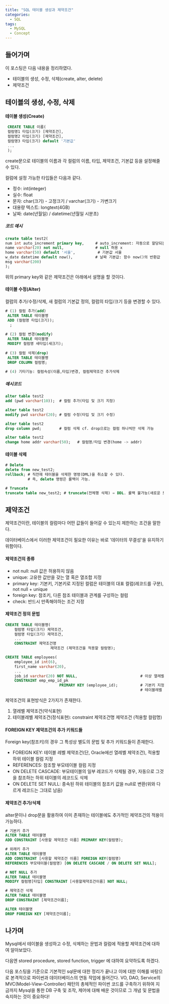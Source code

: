 ```yaml
---
title: "SQL 테이블 생성과 제약조건"
categories:	
  - SQL
tags:
  - MySQL
  - Concept
---
```


## 들어가며

이 포스팅은 다음 내용을 정리하였다.

- 테이블의 생성, 수정, 삭제(create, alter, delete)
- 제약조건



## 테이블의 생성, 수정, 삭제

#### 테이블 생성(Create)

``` sql
 CREATE TABLE 이름(
 컬럼명1 타입(크기) [제약조건],
 컬럼명2 타입(크기) [제약조건],
 컬럼명3 타입(크기) default '기본값'
 ...
 );

```

create문으로 테이블의 이름과 각 컬럼의 이름, 타입, 제약조건, 기본값 등을 설정해줄 수 있다.

컬럼에 설정 가능한 타입들은 다음과 같다.

- 정수: int(integer)
- 실수: float
- 문자: char(크기) - 고정크기 / varchar(크기) - 가변크기
- 대용량 텍스트: longtext(4GB)
- 날짜: date(년월일) / datetime(년월일 시분초)



##### 코드 예시

```sql
create table test2(
num int auto_increment primary key,		# auto_increment: 자동으로 할당되는 값 # 기본키로 설정
name varchar(20) not null,				# null 허용 x
home varchar(50) default '서울',			# 기본값 서울
w_date datetime default now(),			# 날짜 기본값: 함수 now()의 반환값
msg varchar(200)
);
```

위의 primary key와 같은 제약조건은 아래에서 설명을 할 것이다.



#### 테이블 수정(Alter)

컬럼의 추가/수정/삭제, 새 컬럼의 기본값 정의, 컬럼의 타입/크기 등을 변경할 수 있다.

```sql
# (1) 컬럼 추가(add)
 ALTER TABLE 테이블명
 ADD (컬럼명 타입(크기));
  ;
  
# (2) 컬럼 변경(modify)
 ALTER TABLE 테이블명
 MODIFY 컬럼명 새타입(새크기);
 
# (3) 컬럼 삭제(drop)
 ALTER TABLE 테이블명
 DROP COLUMN 컬럼명;
 
# (4) 기타기능: 컬럼속성(이름,타입)변경, 컬럼제약조건 추가삭제
```

##### 예시코드

```sql
alter table test2
add (pwd varchar(10));	# 컬럼 추가(타입 및 크기 지정)

alter table test2
modify pwd varchar(20);	# 컬럼 수정(타입 및 크기 수정)

alter table test2
drop column pwd;		# 컬럼 삭제 cf. drop으로는 컬럼 하나씩만 삭제 가능

alter table test2
change home addr varchar(50);	# 컬럼명/타입 변경(home -> addr)
```



#### 테이블 삭제

```sql
# Delete
delete from new_test2;
rollback; # 직전에 테이블을 삭제한 명령(DML)을 취소할 수 있다.
		  # 즉, delete 명령은 롤백이 가능.

# Truncate
truncate table new_test2; # truncate(전체행 삭제) = DDL. 롤백 불가능(새로운 트랜잭션이 시작)

```



## 제약조건

제약조건이란, 테이블의 컬럼마다 어떤 값들이 들어갈 수 있는지 제한하는 조건을 말한다.

데이터베이스에서 이러한 제약조건이 필요한 이유는 바로 '데이터의 무결성'을 유지하기 위함이다.



####  제약조건의 종류

- not null: null 값은 허용하지 않음
- unique: 고유한 값만을 갖는 열 혹은 열조합 지정
- primary key: 기본키, 기본키로 지정된 컬럼은 테이블의 대표 컬럼(레코드를 구분), not null + unique
- foreign key: 참조키, 다른 참조 테이블과 관계를 구성하는 컬럼
- check: 반드시 만족해야하는 조건 지정



#### 제약조건 정의 문법

```sql
CREATE TABLE 테이블명(
	컬럼명 타입(크기) 제약조건,
    컬럼명 타입(크기) 제약조건,
    ...
    CONSTRAINT 제약조건명
    				제약조건 (제약조건을 적용할 컬럼명);

CREATE TABLE employees(
	employee_id int(6),
    first_name varchar(20),
    ...
    job_id varchar(20) NOT NULL,							# 이상 열레벨 제약조건
    CONSTRAINT emp_emp_id_pk 
						PRIMARY KEY (employee_id);			# 기본키 지정
    														# 테이블레벨 제약조건
```

제약조건의 표현방식은 2가지가 존재한다.

1. 열레벨 제약조건(약식표현)
2. 테이블레벨 제약조건(정식표현): constraint 제약조건명 제약조건 (적용할 컬럼명)



#### FOREIGN KEY 제약조건의 추가 키워드들

Foreign key(참조키)의 경우 그 특성상 별도의 문법 및 추가 키워드들이 존재한다.

- FOREIGN KEY: 테이블 레벨 제약조건(단, Oracle에선 열레벨 제약조건), 적용할 하위 테이블 컬럼 지정
- REFERENCES: 참조할 부모테이블 컬럼 지정
- ON DELETE CASCADE: 부모테이블의 일부 레코드가 삭제될 경우, 자동으로 그것을 참조하는 하위 테이블의 레코드도 삭제
- ON DELETE SET NULL: 종속된 하위 테이블의 참조키 값을 null로 변환(위와 다르게 레코드는 그대로 남음)



#### 제약조건 추가/삭제

alter문이나 drop문을 활용하여 이미 존재하는 테이블에도 추가적인 제약조건의 적용이 가능하다.

```sql
# 기본키 추가
ALTER TABLE 테이블명
ADD CONSTRAINT [사용할 제약조건 이름] PRIMARY KEY(컬럼명);

# 외래키 추가
ALTER TABLE 테이블명
ADD CONSTRAINT [사용할 제약조건 이름] FOREIGN KEY(컬럼명)
REFERENCES 부모테이블(컬럼명) [ON DELETE CASCADE / ON DELETE SET NULL]; 

# NOT NULL 추가
ALTER TABLE 테이블명
MODIFY 컬럼명[타입] CONSTRAINT [사용할제약조건이름] NOT NULL;

# 제약조건 삭제
ALTER TABLE 테이블명
DROP CONSTRAINT [제약조건이름];

ALTER 테이블명
DROP FOREIGN KEY [제약조건이름];
```



## 나가며

 Mysql에서 테이블을 생성하고 수정, 삭제하는 문법과 컬럼에 적용할 제약조건에 대하여 알아보았다.

다음엔 stored procedure, stored function, trigger 에 대하여 요약하도록 하겠다.



다음 포스팅을 기준으로 기본적인 sql문에 대한 정리가 끝나고 이에 대한 이해를 바탕으로 본격적으로 파이썬과 데이터베이스의 연동 작업에 들어간다.  VO, DAO, Service의 MVC(Model-View-Controller)  패턴의 총체적인 파이썬 코드를 구축하기 위하여 지금까지 Mysql을 통한 DB 구축 및 조작, 제어에 대해 배운 것이므로 그 개념 및 문법을 숙지하는 것이 중요하다!

